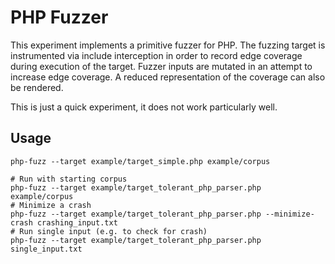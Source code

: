 PHP Fuzzer
==========

This experiment implements a primitive fuzzer for PHP. The fuzzing target is instrumented via include interception in
order to record edge coverage during execution of the target. Fuzzer inputs are mutated in an attempt to increase
edge coverage. A reduced representation of the coverage can also be rendered.

This is just a quick experiment, it does not work particularly well.

Usage
-----

```shell script
php-fuzz --target example/target_simple.php example/corpus

# Run with starting corpus
php-fuzz --target example/target_tolerant_php_parser.php example/corpus
# Minimize a crash
php-fuzz --target example/target_tolerant_php_parser.php --minimize-crash crashing_input.txt
# Run single input (e.g. to check for crash)
php-fuzz --target example/target_tolerant_php_parser.php single_input.txt
```